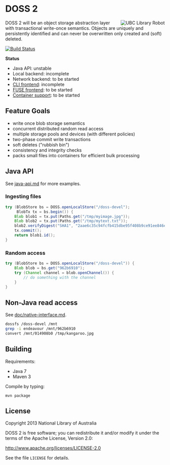 DOSS 2
======

<a href="https://secure.flickr.com/photos/ubclibrary/3676876746/"><img src="https://farm3.staticflickr.com/2626/3676876746_7b20ff04ed_n.jpg" align="right" alt="UBC Library Robot"></a>

DOSS 2 will be an object storage abstraction layer with transactional
write-once semantics.  Objects are uniquely and persistently
identified and can never be overwritten only created and (soft)
deleted.

[![Build Status](https://travis-ci.org/nla/doss.png?branch=master)](https://travis-ci.org/nla/doss)

**Status**

* Java API: unstable
* Local backend: incomplete
* Network backend: to be started
* [CLI frontend](https://github.com/nla/doss/issues/5): incomplete
* [FUSE frontend](doc/native-interface.md): to be started
* [Container support](doc/archive-formats.md): to be started

Feature Goals
-------------

* write once blob storage semantics
* concurrent distributed random read access
* multiple storage pools and devices (with different policies)
* two-phase commit write transactions
* soft deletes ("rubbish bin")
* consistency and integrity checks
* packs small files into containers for efficient bulk processing

Java API
--------

See [java-api.md](doc/java-api.md) for more examples.

### Ingesting files

```java
try (BlobStore bs = DOSS.openLocalStore("/doss-devel");
     BlobTx tx = bs.begin()) {    
    Blob blob1 = tx.put(Paths.get("/tmp/myimage.jpg"));
    Blob blob2 = tx.put(Paths.get("/tmp/mytext.txt"));
    blob2.verifyDigest("SHA1", "2aae6c35c94fcfb415dbe95f408b9ce91ee846ed");
    tx.commit();
    return blob1.id();
}
```

### Random access

```java
try (BlobStore bs = DOSS.openLocalStore("/doss-devel")) {
    Blob blob = bs.get("962b6910");
    try (Channel channel = blob.openChannel()) {
        // do something with the channel
    }
}
```

Non-Java read access
--------------------

See [doc/native-interface.md](doc/native-interface.md).

```sh
dossfs /doss-devel /mnt
grep -i endeavour /mnt/962b6910
convert /mnt/014908b0 /tmp/kangaroo.jpg
```

Building
--------

Requirements:

* Java 7
* Maven 3

Compile by typing:

    mvn package

License
-------

Copyright 2013 National Library of Australia

DOSS 2 is free software; you can redistribute it and/or modify it under
the terms of the Apache License, Version 2.0:

http://www.apache.org/licenses/LICENSE-2.0

See the file `LICENSE` for details.
